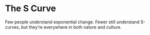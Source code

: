# The S Curve

Few people understand exponential change. Fewer still understand S-curves, but they’re everywhere in both nature and culture. 
